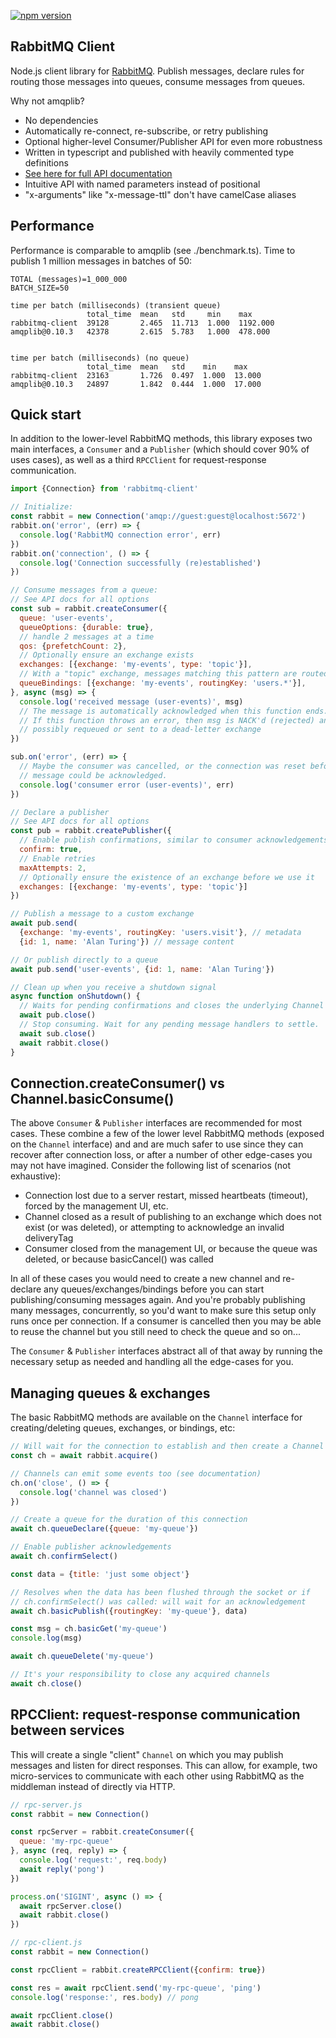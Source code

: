 [![npm version](https://badge.fury.io/js/rabbitmq-client.svg)](https://badge.fury.io/js/rabbitmq-client)

## RabbitMQ Client
Node.js client library for [RabbitMQ](https://www.rabbitmq.com/documentation.html). Publish
messages, declare rules for routing those messages into queues, consume messages from queues.

Why not amqplib?
- No dependencies
- Automatically re-connect, re-subscribe, or retry publishing
- Optional higher-level Consumer/Publisher API for even more robustness
- Written in typescript and published with heavily commented type definitions
- [See here for full API documentation](http://cody-greene.github.io/node-rabbitmq-client)
- Intuitive API with named parameters instead of positional
- "x-arguments" like "x-message-ttl" don't have camelCase aliases

## Performance
Performance is comparable to amqplib (see ./benchmark.ts). Time to publish 1
million messages in batches of 50:
```
TOTAL (messages)=1_000_000
BATCH_SIZE=50

time per batch (milliseconds) (transient queue)
                 total_time  mean   std     min    max
rabbitmq-client  39128       2.465  11.713  1.000  1192.000
amqplib@0.10.3   42378       2.615  5.783   1.000  478.000


time per batch (milliseconds) (no queue)
                 total_time  mean   std    min    max
rabbitmq-client  23163       1.726  0.497  1.000  13.000
amqplib@0.10.3   24897       1.842  0.444  1.000  17.000
```

## Quick start
In addition to the lower-level RabbitMQ methods, this library exposes two main
interfaces, a `Consumer` and a `Publisher` (which should cover 90% of uses
cases), as well as a third `RPCClient` for request-response communication.
```javascript
import {Connection} from 'rabbitmq-client'

// Initialize:
const rabbit = new Connection('amqp://guest:guest@localhost:5672')
rabbit.on('error', (err) => {
  console.log('RabbitMQ connection error', err)
})
rabbit.on('connection', () => {
  console.log('Connection successfully (re)established')
})

// Consume messages from a queue:
// See API docs for all options
const sub = rabbit.createConsumer({
  queue: 'user-events',
  queueOptions: {durable: true},
  // handle 2 messages at a time
  qos: {prefetchCount: 2},
  // Optionally ensure an exchange exists
  exchanges: [{exchange: 'my-events', type: 'topic'}],
  // With a "topic" exchange, messages matching this pattern are routed to the queue
  queueBindings: [{exchange: 'my-events', routingKey: 'users.*'}],
}, async (msg) => {
  console.log('received message (user-events)', msg)
  // The message is automatically acknowledged when this function ends.
  // If this function throws an error, then msg is NACK'd (rejected) and
  // possibly requeued or sent to a dead-letter exchange
})

sub.on('error', (err) => {
  // Maybe the consumer was cancelled, or the connection was reset before a
  // message could be acknowledged.
  console.log('consumer error (user-events)', err)
})

// Declare a publisher
// See API docs for all options
const pub = rabbit.createPublisher({
  // Enable publish confirmations, similar to consumer acknowledgements
  confirm: true,
  // Enable retries
  maxAttempts: 2,
  // Optionally ensure the existence of an exchange before we use it
  exchanges: [{exchange: 'my-events', type: 'topic'}]
})

// Publish a message to a custom exchange
await pub.send(
  {exchange: 'my-events', routingKey: 'users.visit'}, // metadata
  {id: 1, name: 'Alan Turing'}) // message content

// Or publish directly to a queue
await pub.send('user-events', {id: 1, name: 'Alan Turing'})

// Clean up when you receive a shutdown signal
async function onShutdown() {
  // Waits for pending confirmations and closes the underlying Channel
  await pub.close()
  // Stop consuming. Wait for any pending message handlers to settle.
  await sub.close()
  await rabbit.close()
}
```

## Connection.createConsumer() vs Channel.basicConsume()
The above `Consumer` & `Publisher` interfaces are recommended for most cases.
These combine a few of the lower level RabbitMQ methods (exposed on the
`Channel` interface) and and are much safer to use since they can recover after
connection loss, or after a number of other edge-cases you may not have
imagined. Consider the following list of scenarios (not exhaustive):
- Connection lost due to a server restart, missed heartbeats (timeout), forced
  by the management UI, etc.
- Channel closed as a result of publishing to an exchange which does not exist
  (or was deleted), or attempting to acknowledge an invalid deliveryTag
- Consumer closed from the management UI, or because the queue was deleted, or
  because basicCancel() was called

In all of these cases you would need to create a new channel and re-declare any
queues/exchanges/bindings before you can start publishing/consuming messages
again. And you're probably publishing many messages, concurrently, so you'd
want to make sure this setup only runs once per connection. If a consumer is
cancelled then you may be able to reuse the channel but you still need to check
the queue and so on...

The `Consumer` & `Publisher` interfaces abstract all of that away by running
the necessary setup as needed and handling all the edge-cases for you.

## Managing queues & exchanges
The basic RabbitMQ methods are available on the `Channel` interface for
creating/deleting queues, exchanges, or bindings, etc:

```javascript
// Will wait for the connection to establish and then create a Channel
const ch = await rabbit.acquire()

// Channels can emit some events too (see documentation)
ch.on('close', () => {
  console.log('channel was closed')
})

// Create a queue for the duration of this connection
await ch.queueDeclare({queue: 'my-queue'})

// Enable publisher acknowledgements
await ch.confirmSelect()

const data = {title: 'just some object'}

// Resolves when the data has been flushed through the socket or if
// ch.confirmSelect() was called: will wait for an acknowledgement
await ch.basicPublish({routingKey: 'my-queue'}, data)

const msg = ch.basicGet('my-queue')
console.log(msg)

await ch.queueDelete('my-queue')

// It's your responsibility to close any acquired channels
await ch.close()
```

## RPCClient: request-response communication between services
This will create a single "client" `Channel` on which you may publish messages
and listen for direct responses. This can allow, for example, two
micro-services to communicate with each other using RabbitMQ as the middleman
instead of directly via HTTP.

```javascript
// rpc-server.js
const rabbit = new Connection()

const rpcServer = rabbit.createConsumer({
  queue: 'my-rpc-queue'
}, async (req, reply) => {
  console.log('request:', req.body)
  await reply('pong')
})

process.on('SIGINT', async () => {
  await rpcServer.close()
  await rabbit.close()
})
```

```javascript
// rpc-client.js
const rabbit = new Connection()

const rpcClient = rabbit.createRPCClient({confirm: true})

const res = await rpcClient.send('my-rpc-queue', 'ping')
console.log('response:', res.body) // pong

await rpcClient.close()
await rabbit.close()
```
